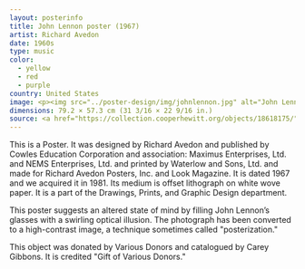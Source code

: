 ```yaml
---
layout: posterinfo
title: John Lennon poster (1967)
artist: Richard Avedon
date: 1960s
type: music
color: 
  - yellow
  - red
  - purple
country: United States
image: <p><img src="../poster-design/img/johnlennon.jpg" alt="John Lennon poster"/></p>
dimensions: 79.2 × 57.3 cm (31 3/16 × 22 9/16 in.)
source: <a href="https://collection.cooperhewitt.org/objects/18618175/"> https://collection.cooperhewitt.org/objects/18618175/ </a>
---
```


<p> This is a Poster. It was designed by Richard Avedon and published by Cowles Education Corporation and association: Maximus Enterprises, Ltd. and NEMS Enterprises, Ltd. and printed by Waterlow and Sons, Ltd. and made for Richard Avedon Posters, Inc. and Look Magazine. It is dated 1967 and we acquired it in 1981. Its medium is offset lithograph on white wove paper. It is a part of the Drawings, Prints, and Graphic Design department. </p>

<p> This poster suggests an altered state of mind by filling John Lennon’s glasses with a swirling optical illusion. The photograph has been converted to a high-contrast image, a technique sometimes called "posterization." </p>

<p> This object was donated by Various Donors and catalogued by Carey Gibbons. It is credited "Gift of Various Donors." </p>